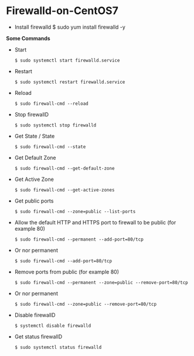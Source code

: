 # Firewalld-on-CentOS7

- Install firewalld
	$ sudo yum install firewalld -y


**Some Commands**

* Start
	
	`$ sudo systemctl start firewalld.service`

* Restart
	
	`$ sudo systemctl restart firewalld.service`

* Reload
	
	`$ sudo firewall-cmd --reload`

* Stop firewallD
	
	`$ sudo systemctl stop firewalld`

* Get State / State
	
	`$ sudo firewall-cmd --state`

* Get Default Zone
	
	`$ sudo firewall-cmd --get-default-zone`

* Get Active Zone

	`$ sudo firewall-cmd --get-active-zones`

* Get public ports

	`$ sudo firewall-cmd --zone=public --list-ports`

* Allow the default HTTP and HTTPS port to firewall to be public (for example 80)

	`$ sudo firewall-cmd --permanent --add-port=80/tcp`

* Or nor permanent

	`$ sudo firewall-cmd --add-port=80/tcp`

* Remove ports from public (for example 80)

	`$ sudo firewall-cmd --permanent --zone=public --remove-port=80/tcp`

* Or nor permanent

	`$ sudo firewall-cmd --zone=public --remove-port=80/tcp`

* Disable firewallD

	`$ systemctl disable firewalld`

* Get status firewallD

	`$ sudo systemctl status firewalld`
